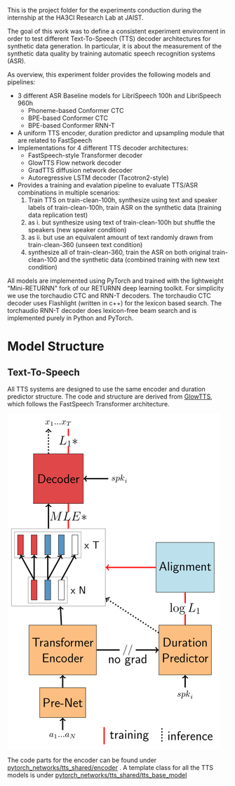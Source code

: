 This is the project folder for the experiments conduction during the internship at the HA3CI Research Lab at JAIST.

The goal of this work was to define a consistent experiment environment in order to test different Text-To-Speech (TTS) decoder architectures for synthetic data generation.
In particular, it is about the measurement of the synthetic data quality by training automatic speech recognition systems (ASR).

As overview, this experiment folder provides the following models and pipelines:
 - 3 different ASR Baseline models for LibriSpeech 100h and LibriSpeech 960h
   - Phoneme-based Conformer CTC
   - BPE-based Conformer CTC
   - BPE-based Conformer RNN-T
 - A uniform TTS encoder, duration predictor and upsampling module that are related to FastSpeech
 - Implementations for 4 different TTS decoder architectures:
   - FastSpeech-style Transformer decoder
   - GlowTTS Flow network decoder
   - GradTTS diffusion network decoder
   - Autoregressive LSTM decoder (Tacotron2-style)
 - Provides a training and evalation pipeline to evaluate TTS/ASR combinations in multiple scenarios:
   1. Train TTS on train-clean-100h, synthesize using text and speaker labels of train-clean-100h, train ASR on the synthetic data (training data replication test)
   2. as i. but synthesize using text of train-clean-100h but shuffle the speakers (new speaker condition)
   3. as ii. but use an equivalent amount of text randomly drawn from train-clean-360 (unseen text condition)
   4. synthesize all of train-clean-360, train the ASR on both original train-clean-100 and the synthetic data (combined training with new text condition)

All models are implemented using PyTorch and trained with the lightweight "Mini-RETURNN" fork of our RETURNN deep learning toolkit.
For simplicity we use the torchaudio CTC and RNN-T decoders. The torchaudio CTC decoder uses Flashlight (written in c++) for the lexicon
based search. The torchaudio RNN-T decoder does lexicon-free beam search and is implemented purely in Python and PyTorch.

Model Structure
===============

Text-To-Speech
--------------

All TTS systems are designed to use the same encoder and duration predictor structure.
The code and structure are derived from [GlowTTS](https://github.com/jaywalnut310/glow-tts),
which follows the FastSpeech Transformer architecture.

![Encoder](/users/rossenbach/experiments/jaist_project/docs/figures/encoder.svg)

The code parts for the encoder can be found under [pytorch_networks/tts_shared/encoder](/users/rossenbach/experiments/jaist_project/pytorch_networks/tts_shared/encoder) .
A template class for all the TTS models is under [pytorch_networks/tts_shared/tts_base_model](/users/rossenbach/experiments/jaist_project/pytorch_networks/tts_shared/tts_base_model)

